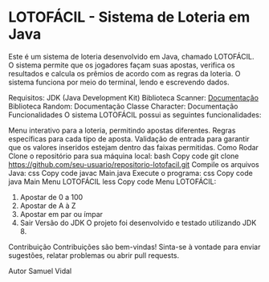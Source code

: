 # LOTOFÁCIL - Sistema de Loteria em Java
Este é um sistema de loteria desenvolvido em Java, chamado LOTOFÁCIL. O sistema permite que os jogadores façam suas apostas, verifica os resultados e calcula os prêmios de acordo com as regras da loteria. O sistema funciona por meio do terminal, lendo e escrevendo dados.

Requisitos:
JDK (Java Development Kit)
Biblioteca Scanner: [Documentação](https://docs.oracle.com/javase/8/docs/api/java/util/Scanner.html)
Biblioteca Random: Documentação
Classe Character: Documentação
Funcionalidades
O sistema LOTOFÁCIL possui as seguintes funcionalidades:

Menu interativo para a loteria, permitindo apostas diferentes.
Regras específicas para cada tipo de aposta.
Validação de entrada para garantir que os valores inseridos estejam dentro das faixas permitidas.
Como Rodar
Clone o repositório para sua máquina local:
bash
Copy code
git clone https://github.com/seu-usuario/repositorio-lotofacil.git
Compile os arquivos Java:
css
Copy code
javac Main.java
Execute o programa:
css
Copy code
java Main
Menu LOTOFÁCIL
less
Copy code
Menu LOTOFÁCIL:
1) Apostar de 0 a 100
2) Apostar de A à Z
3) Apostar em par ou ímpar
0) Sair
Versão do JDK
O projeto foi desenvolvido e testado utilizando JDK 8.

Contribuição
Contribuições são bem-vindas! Sinta-se à vontade para enviar sugestões, relatar problemas ou abrir pull requests.

Autor
Samuel Vidal
